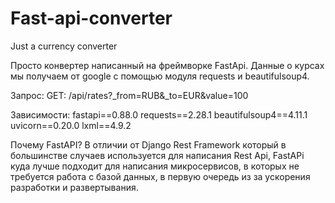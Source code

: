 # Fast-api-converter
Just a currency converter

Просто конвертер написанный на фреймворке FastApi.
Данные о курсах мы получаем от google с помощью модуля requests и beautifulsoup4.

Запрос:
GET: /api/rates?_from=RUB&_to=EUR&value=100

Зависимости:
fastapi==0.88.0
requests==2.28.1
beautifulsoup4==4.11.1
uvicorn==0.20.0
lxml==4.9.2

Почему FastAPI?
В отличии от Django Rest Framework который в большинстве случаев используется для написания Rest Api, FastAPi куда лучше подходит для написания микросервисов,
в которых не требуется работа с базой данных, в первую очередь из за ускорения разработки и развертывания.
